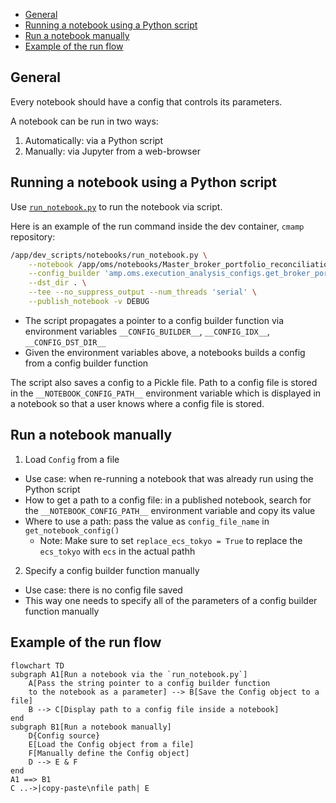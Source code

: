 

<!-- toc -->

- [General](#general)
- [Running a notebook using a Python script](#running-a-notebook-using-a-python-script)
- [Run a notebook manually](#run-a-notebook-manually)
- [Example of the run flow](#example-of-the-run-flow)

<!-- tocstop -->

## General

Every notebook should have a config that controls its parameters.

A notebook can be run in two ways:

1. Automatically: via a Python script
2. Manually: via Jupyter from a web-browser

## Running a notebook using a Python script

Use [`run_notebook.py`](/dev_scripts/notebooks/run_notebook.py) to run the
notebook via script.

Here is an example of the run command inside the dev container, `cmamp`
repository:

```bash
/app/dev_scripts/notebooks/run_notebook.py \
    --notebook /app/oms/notebooks/Master_broker_portfolio_reconciliation.ipynb \
    --config_builder 'amp.oms.execution_analysis_configs.get_broker_portfolio_reconciliation_configs_Cmtask5690("/shared_data/ecs/test/system_reconciliation/C11a/prod/20240320_134000.20240320_143500/system_log_dir.manual/process_forecasts")' \
    --dst_dir . \
    --tee --no_suppress_output --num_threads 'serial' \
    --publish_notebook -v DEBUG
```

- The script propagates a pointer to a config builder function via environment
  variables `__CONFIG_BUILDER__`, `__CONFIG_IDX__`, `__CONFIG_DST_DIR__`
- Given the environment variables above, a notebooks builds a config from a
  config builder function

The script also saves a config to a Pickle file. Path to a config file is stored
in the `__NOTEBOOK_CONFIG_PATH__` environment variable which is displayed in a
notebook so that a user knows where a config file is stored.

## Run a notebook manually

1. Load `Config` from a file

- Use case: when re-running a notebook that was already run using the Python
  script
- How to get a path to a config file: in a published notebook, search for the
  `__NOTEBOOK_CONFIG_PATH__` environment variable and copy its value
- Where to use a path: pass the value as `config_file_name` in
  `get_notebook_config()`
  - Note: Make sure to set `replace_ecs_tokyo = True` to replace the `ecs_tokyo`
    with `ecs` in the actual pathh

2. Specify a config builder function manually

- Use case: there is no config file saved
- This way one needs to specify all of the parameters of a config builder
  function manually

## Example of the run flow

```mermaid
flowchart TD
subgraph A1[Run a notebook via the `run_notebook.py`]
    A[Pass the string pointer to a config builder function
    to the notebook as a parameter] --> B[Save the Config object to a file]
    B --> C[Display path to a config file inside a notebook]
end
subgraph B1[Run a notebook manually]
    D{Config source}
    E[Load the Config object from a file]
    F[Manually define the Config object]
    D --> E & F
end
A1 ==> B1
C ..->|copy-paste\nfile path| E
```
